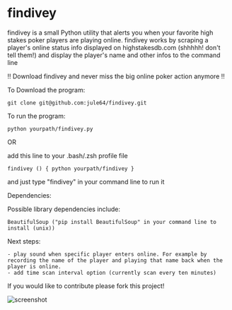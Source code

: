 findivey
========

findivey is a small Python utility that alerts you when your favorite high stakes poker players are playing online.
findivey works by scraping a player's online status info displayed on highstakesdb.com (shhhhh! don't tell them!) and display the player's name and other infos to the command line



!! Download findivey and never miss the big online poker action anymore !!




To Download the program:

    git clone git@github.com:jule64/findivey.git


To run the program:

    python yourpath/findivey.py

OR

add this line to your .bash/.zsh profile file

	findivey () { python yourpath/findivey }

and just type "findivey" in your command line to run it


Dependencies:

Possible library dependencies include:

	BeautifulSoup ("pip install BeautifulSoup" in your command line to install (unix))


Next steps:

    - play sound when specific player enters online. For example by recording the name of the player and playing that name back when the player is online.
    - add time scan interval option (currently scan every ten minutes)


If you would like to contribute please fork this project!



![screenshot](https://raw.github.com/jule64/findivey/master/img/screenshot1.png)



